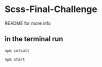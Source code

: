 # Scss-Final-Challenge
 README for more info

## in the terminal run 
```
npm intsall

npm start
```
